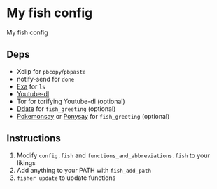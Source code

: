 # My fish config
My fish config

## Deps
- Xclip for `pbcopy`/`pbpaste`
- notify-send for `done`
- [Exa](https://the.exa.website/) for `ls`
- [Youtube-dl](https://youtube-dl.org/)
- Tor for torifying Youtube-dl (optional)
- [Ddate](https://en.wikipedia.org/wiki/Discordian_calendar) for `fish_greeting` (optional)
- [Pokemonsay](https://github.com/HRKings/pokemonsay-newgenerations.git) or [Ponysay](https://erkin.party/ponysay/) for `fish_greeting` (optional)

## Instructions
1. Modify `config.fish` and `functions_and_abbreviations.fish` to your likings
2. Add anything to your PATH with `fish_add_path`
3. `fisher update` to update functions
